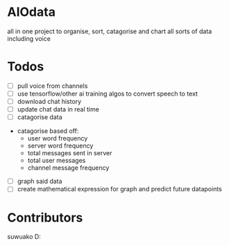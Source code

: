 # AIOdata
all in one project to organise, sort, catagorise and chart all sorts of data including voice

# Todos
- [ ] pull voice from channels
- [ ] use tensorflow/other ai training algos to convert speech to text
- [ ] download chat history
- [ ] update chat data in real time
- [ ] catagorise data

- catagorise based off:
    - user word frequency
    - server word frequency
    - total messages sent in server
    - total user messages
    - channel message frequency

- [ ] graph said data
- [ ] create mathematical expression for graph and predict future datapoints

# Contributors

suwuako D: